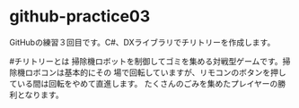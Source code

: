 # github-practice03
GitHubの練習３回目です。C#、DXライブラリでチリトリーを作成します。

#チリトリーとは
掃除機ロボットを制御してゴミを集める対戦型ゲームです。掃除機ロボコンは基本的にその
場で回転していますが、リモコンのボタンを押している間は回転をやめて直進します。
たくさんのごみを集めたプレイヤーの勝利となります。